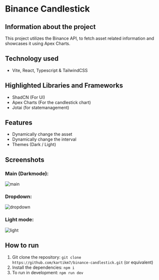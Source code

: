 # Binance Candlestick
## Information about the project
This project utilizes the Binance API, to fetch asset related information and showcases it using Apex Charts.

## Technology used
- Vite, React, Typescript & TailwindCSS

## Highlighted Libraries and Frameworks
- ShadCN (For UI)
- Apex Charts (For the candlestick chart)
- Jotai (for statemanagement)

## Features
- Dynamically change the asset
- Dynamically change the interval
- Themes (Dark / Light)

## Screenshots
### Main (Darkmode):
![main](https://github.com/kartikm7/binance-candlestick/assets/108652656/bab6e141-514c-4dab-8216-98a6c30e36bd)
### Dropdown:
![dropdown](https://github.com/kartikm7/binance-candlestick/assets/108652656/ea4c0eba-7099-4be9-81c3-d87cbb166a65)
### Light mode:
![light](https://github.com/kartikm7/binance-candlestick/assets/108652656/84116d67-245d-4242-b426-5be9976f076a)

## How to run
1. Git clone the repository:
``` git clone https://github.com/kartikm7/binance-candlestick.git ``` (or equivalent)
2. Install the dependencies:
``` npm i ```
3. To run in development:
``` npm run dev ```